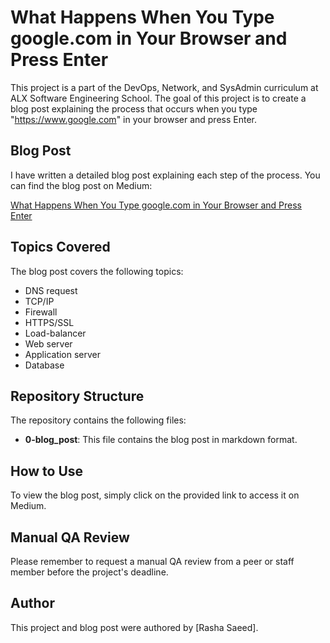 # What Happens When You Type google.com in Your Browser and Press Enter

This project is a part of the DevOps, Network, and SysAdmin curriculum at ALX Software Engineering School. The goal of this project is to create a blog post explaining the process that occurs when you type "https://www.google.com" in your browser and press Enter.

## Blog Post

I have written a detailed blog post explaining each step of the process. You can find the blog post on Medium:

[What Happens When You Type google.com in Your Browser and Press Enter](https://medium.com/@rashaabdelaziz111/what-happens-when-you-type-google-com-in-your-browser-and-press-enter-c0d757675a64)

## Topics Covered

The blog post covers the following topics:

- DNS request
- TCP/IP
- Firewall
- HTTPS/SSL
- Load-balancer
- Web server
- Application server
- Database

## Repository Structure

The repository contains the following files:

- **0-blog_post**: This file contains the blog post in markdown format.

## How to Use

To view the blog post, simply click on the provided link to access it on Medium.

## Manual QA Review

Please remember to request a manual QA review from a peer or staff member before the project's deadline.

## Author

This project and blog post were authored by [Rasha Saeed].



